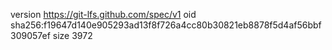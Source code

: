 version https://git-lfs.github.com/spec/v1
oid sha256:f19647d140e905293ad13f8f726a4cc80b30821eb8878f5d4af56bbf309057ef
size 3972
